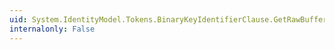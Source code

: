 ```yaml
---
uid: System.IdentityModel.Tokens.BinaryKeyIdentifierClause.GetRawBuffer
internalonly: False
---
```

